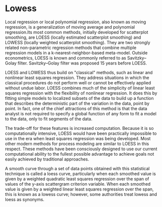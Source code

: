# Lowess

Local regression or local polynomial regression, also known as moving regression, is a generalization of moving average and polynomial regression.Its most common methods, initially developed for scatterplot smoothing, are LOESS (locally estimated scatterplot smoothing) and LOWESS (locally weighted scatterplot smoothing). They are two strongly related non-parametric regression methods that combine multiple regression models in a k-nearest-neighbor-based meta-model. Outside econometrics, LOESS is known and commonly referred to as Savitzky–Golay filter. Savitzky–Golay filter was proposed 15 years before LOESS.

LOESS and LOWESS thus build on "classical" methods, such as linear and nonlinear least squares regression. They address situations in which the classical procedures do not perform well or cannot be effectively applied without undue labor. LOESS combines much of the simplicity of linear least squares regression with the flexibility of nonlinear regression. It does this by fitting simple models to localized subsets of the data to build up a function that describes the deterministic part of the variation in the data, point by point. In fact, one of the chief attractions of this method is that the data analyst is not required to specify a global function of any form to fit a model to the data, only to fit segments of the data.

The trade-off for these features is increased computation. Because it is so computationally intensive, LOESS would have been practically impossible to use in the era when least squares regression was being developed. Most other modern methods for process modeling are similar to LOESS in this respect. These methods have been consciously designed to use our current computational ability to the fullest possible advantage to achieve goals not easily achieved by traditional approaches.

A smooth curve through a set of data points obtained with this statistical technique is called a loess curve, particularly when each smoothed value is given by a weighted quadratic least squares regression over the span of values of the y-axis scattergram criterion variable. When each smoothed value is given by a weighted linear least squares regression over the span, this is known as a lowess curve; however, some authorities treat lowess and loess as synonyms.
